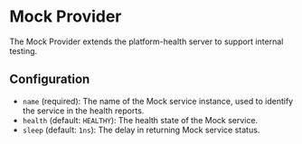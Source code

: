 # Mock Provider

The Mock Provider extends the platform-health server to support internal testing.

## Configuration

* `name` (required): The name of the Mock service instance, used to identify the service in the health reports.
* `health` (default: `HEALTHY`): The health state of the Mock service.
* `sleep` (default: `1ns`): The delay in returning Mock service status.
